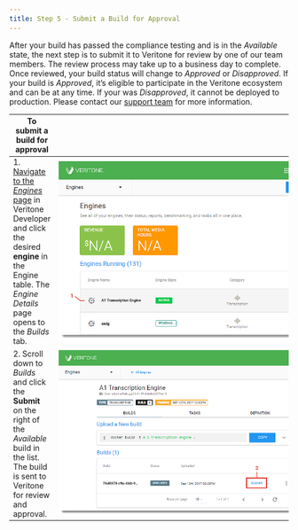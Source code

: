 ```yaml
---
title: Step 5 - Submit a Build for Approval
---
```


After your build has passed the compliance testing and is in the *Available* state, the next step is to submit it to Veritone for review by one of our team members. The review process may take up to a business day to complete. Once reviewed, your build status will change to *Approved* or *Disapproved*. If your build is *Approved*, it&rsquo;s eligible to participate in the Veritone ecosystem and can be  at any time. If your was *Disapproved*, it cannot be deployed to production. Please contact our [support team](mailto:devsupport@veritone.com) for more information.

|**To submit a build for approval**| |
|--------|------|
|1.[ Navigate to the *Engines* page](https://veritone-developer.atlassian.net/wiki/spaces/DOC/pages/19070986/Step+1+Create+an+Engine#Step1:CreateanEngine-NavigatetoEngines) in Veritone Developer and click the desired **engine** in the Engine table. The *Engine Details* page opens to the *Builds* tab.| <div style="width: 500px">![](VDA-Navigate-to-Builds.png)</div> |
|2. Scroll down to *Builds* and click the **Submit** on the right of the *Available* build in the list. The build is sent to Veritone for review and approval.| <div style="width: 500px">![](VDA-Submit-a-Build.png)</div> |
